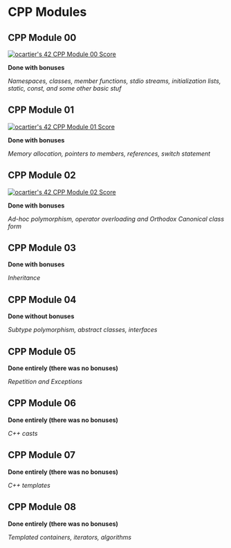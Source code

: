 # CPP Modules

## CPP Module 00
[![ocartier's 42 CPP Module 00 Score](https://badge42.vercel.app/api/v2/cl3a1t3z6003009laxullvdys/project/2588695)](https://github.com/JaeSeoKim/badge42) 

**Done with bonuses**

*Namespaces, classes, member functions, stdio streams,
initialization lists, static, const, and some other basic
stuf*

## CPP Module 01
[![ocartier's 42 CPP Module 01 Score](https://badge42.vercel.app/api/v2/cl3a1t3z6003009laxullvdys/project/2593608)](https://github.com/JaeSeoKim/badge42)

**Done with bonuses**

*Memory allocation, pointers to members,
references, switch statement*

## CPP Module 02
[![ocartier's 42 CPP Module 02 Score](https://badge42.vercel.app/api/v2/cl3a1t3z6003009laxullvdys/project/2611495)](https://github.com/JaeSeoKim/badge42)

**Done with bonuses**

*Ad-hoc polymorphism, operator overloading
and Orthodox Canonical class form*

## CPP Module 03

**Done with bonuses**

*Inheritance*

## CPP Module 04

**Done without bonuses**

*Subtype polymorphism, abstract classes, interfaces*

## CPP Module 05

**Done entirely (there was no bonuses)**

*Repetition and Exceptions*

## CPP Module 06

**Done entirely (there was no bonuses)**

*C++ casts*

## CPP Module 07

**Done entirely (there was no bonuses)**

*C++ templates*

## CPP Module 08

**Done entirely (there was no bonuses)**

*Templated containers, iterators, algorithms*